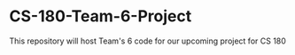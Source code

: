 # CS-180-Team-6-Project
This repository will host Team's 6 code for our upcoming project for CS 180
